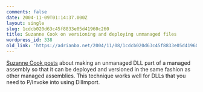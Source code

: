 ```yaml
---
comments: false
date: 2004-11-09T01:14:37.000Z
layout: single
slug: 1cdcb020d63c45f8833e05d41960c260
title: Suzanne Cook on versioning and deploying unmanaged files
wordpress_id: 338
old_link: 'https://adrianba.net/2004/11/08/1cdcb020d63c45f8833e05d41960c260/'
---
```

[
Suzanne Cook posts](http://weblogs.asp.net/suzcook/archive/2004/10/28/249280.aspx) about making an unmanaged DLL part of a
managed assembly so that it can be deployed and versioned in the
same fashion as other managed assemblies. This technique works well
for DLLs that you need to P/Invoke into using DllImport.
